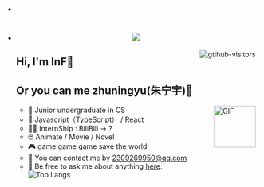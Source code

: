 -

- <h1 align="center"> <a href="https://sunguoqi.com/"> <img src="https://readme-typing-svg.herokuapp.com/?lines=console.log(Hello World);Happy EveryDay&center=true&size=27"> </a> </h1>
    <a href="https://github.com/HIM198/computer-vision-in-action">
        <img align="right" src="https://komarev.com/ghpvc/?username=HIM198&label=Visitors&color=red&style=flat&logo=github" alt="gtihub-visitors" />
    </a>

  ## Hi, I'm InF👋

  ## Or you can me zhuningyu(朱宁宇)🙌

    <img align="right" alt="GIF" src="https://media.giphy.com/media/LnQjpWaON8nhr21vNW/giphy.gif" width="84" title="Say HI">

  - 🫨 Junior undergraduate in CS
  - 👏 Javascript（TypeScript） / React
  - 🧑‍💻 InternShip : BiliBili -> ?
  - 🤓 Animate / Movie / Novel
  - 🎮 game game game save the world!
  - 🙌 You can contact me by 2309269950@qq.com
  - 💬 Be free to ask me about anything [here](https://github.com/HIM198/HIM198/issues).
    <br/>
    ![Top Langs](https://github-readme-stats.vercel.app/api/top-langs/?username=zhuningyu3&layout=compact)
